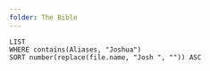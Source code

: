```yaml
---
folder: The Bible
---
```


```dataview
LIST 
WHERE contains(Aliases, "Joshua")
SORT number(replace(file.name, "Josh ", "")) ASC
```
 
